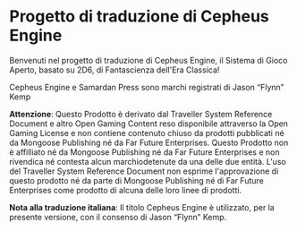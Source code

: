 # Progetto di traduzione di Cepheus Engine
 
Benvenuti nel progetto di traduzione di Cepheus Engine, il Sistema di Gioco Aperto, basato su 2D6, di Fantascienza dell'Era Classica!

Cepheus Engine e Samardan Press sono marchi registrati di Jason “Flynn” Kemp

**Attenzione**: Questo Prodotto è derivato dal Traveller System Reference Document e altro Open Gaming Content reso disponibile attraverso la Open Gaming License e non contiene contenuto chiuso da prodotti pubblicati né da Mongoose Publishing né da Far Future Enterprises. Questo Prodotto non è affilliato né da Mongoose Publishing né da Far Future Enterprises e non rivendica né contesta alcun marchiodetenute da una delle due entità. L'uso del Traveller System Reference Document non esprime l'approvazione di questo prodotto né da parte di  Mongoose Publishing né di Far Future Enterprises come prodotto di alcuna delle loro linee di prodotti.

**Nota alla traduzione italiana**: Il titolo Cepheus Engine è utilizzato, per la presente versione, con il consenso di Jason “Flynn” Kemp.
